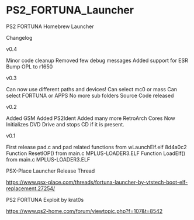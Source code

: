 # PS2_FORTUNA_Launcher
 PS2 FORTUNA Homebrew Launcher

Changelog  

v0.4

Minor code cleanup
Removed few debug messages
Added support for ESR
Bump OPL to r1650

v0.3

Can now use different paths and devices!
Can select mc0 or mass
Can select FORTUNA or APPS
No more sub folders
Source Code released

v0.2

Added GSM
Added PS2Ident
Added many more RetroArch Cores
Now Initializes DVD Drive and stops CD if it is present.

v0.1

First release
pad.c and pad related functions from wLaunchElf.elf 8d4a0c2
Function ResetIOP() from main.c MPLUS-LOADER3.ELF
Function LoadElf() from main.c MPLUS-LOADER3.ELF 

PSX-Place Launcher Release Thread

https://www.psx-place.com/threads/fortuna-launcher-by-vtstech-boot-elf-replacement.27254/

PS2 FORTUNA Exploit by krat0s

https://www.ps2-home.com/forum/viewtopic.php?f=107&t=8542
